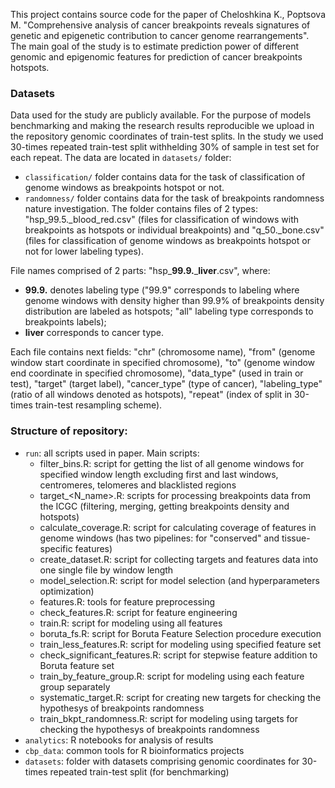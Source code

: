 This project contains source code for the paper of Cheloshkina K., Poptsova M. "Comprehensive analysis of cancer breakpoints reveals signatures of genetic and epigenetic contribution to cancer genome rearrangements". The main goal of the study is to estimate prediction power of different genomic and epigenomic features for prediction of cancer breakpoints hotspots.
### Datasets
Data used for the study are publicly available. For the purpose of models benchmarking and making the research results reproducible we upload in the repository  genomic coordinates of train-test splits. In the study we used 30-times repeated train-test split withhelding 30% of sample in test set for each repeat.
The data are located in ` datasets/ ` folder:
 - `classification/` folder contains data for the task of classification of genome windows as breakpoints hotspot or not. 
 - `randomness/` folder contains data for the task of breakpoints randomness nature investigation. 
 The folder contains files of 2 types: "hsp_99.5._blood_red.csv" (files for classification of windows with breakpoints as hotspots or individual breakpoints) and "q_50._bone.csv" (files for classification of genome windows as breakpoints hotspot or not for lower labeling types). 

File names comprised of 2 parts: "hsp_**99.9.**_**liver**.csv", where:
- **99.9.** denotes labeling type ("99.9" corresponds to labeling where genome windows with density higher than 99.9% of breakpoints density distribution are labeled as hotspots; "all" labeling type corresponds to breakpoints labels);
- **liver** corresponds to cancer type.

Each file contains next fields: "chr" (chromosome name), "from" (genome window start coordinate in specified chromosome),  "to" (genome window end coordinate in specified chromosome),	"data_type" (used in train or test),	"target" (target label), 	"cancer_type" (type of cancer),	"labeling_type" (ratio of all windows denoted as hotspots),	"repeat" (index of split in 30-times train-test resampling scheme).

  
### Structure of repository:
- `run`: all scripts used in paper. Main scripts:
  - filter_bins.R: script for getting the list of all genome windows for specified window length excluding first and last windows, centromeres, telomeres and blacklisted regions
  - target_<N_name>.R: scripts for processing breakpoints data from the ICGC (filtering, merging, getting breakpoints density and hotspots)
  - calculate_coverage.R: script for calculating coverage of features in genome windows (has two pipelines: for "conserved" and tissue-specific features)
  - create_dataset.R: script for collecting targets and features data into one single file by window length
  - model_selection.R: script for model selection (and hyperparameters optimization)
  - features.R: tools for feature preprocessing
  - check_features.R: script for feature engineering 
  - train.R: script for modeling using all features
  - boruta_fs.R: script for Boruta Feature Selection procedure execution 
  - train_less_features.R: script for modeling using specified feature set
  - check_significant_features.R: script for stepwise feature addition to Boruta feature set
  - train_by_feature_group.R: script for modeling using each feature group separately
  - systematic_target.R: script for creating new targets for checking the hypothesys of breakpoints randomness
  - train_bkpt_randomness.R: script for modeling using targets for checking the hypothesys of breakpoints randomness
- `analytics`: R notebooks for analysis of results
- `cbp_data`: common tools for R bioinformatics projects
- `datasets`: folder with datasets comprising genomic coordinates for 30-times repeated train-test split (for benchmarking)
